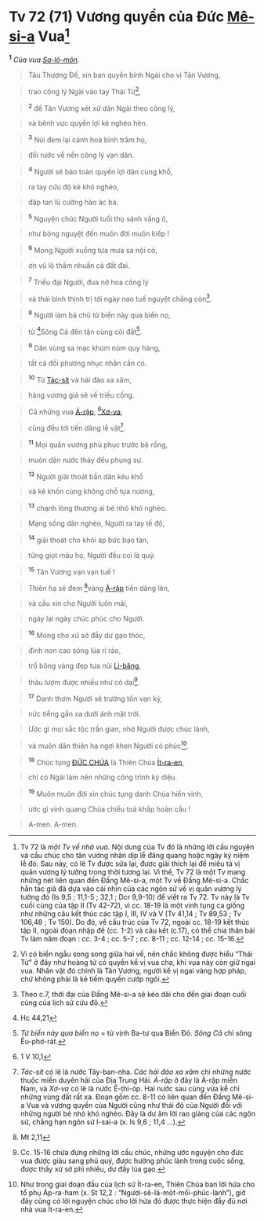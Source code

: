 # Tv 72 (71) Vương quyền của Đức [Mê-si-a]() Vua[^1-01f919d2-b86a-4394-9213-cec2f989d2ed]
<sup><b>1</b></sup> *Của vua [Sa-lô-môn]().*


> Tâu Thượng Đế, xin ban quyền bính Ngài cho vị Tân Vương,
>


> trao công lý Ngài vào tay Thái Tử[^2-01f919d2-b86a-4394-9213-cec2f989d2ed],
>


> <sup><b>2</b></sup> để Tân Vương xét xử dân Ngài theo công lý,
>


> và bênh vực quyền lợi kẻ nghèo hèn.
>


> <sup><b>3</b></sup> Núi đem lại cảnh hoà bình trăm họ,
>


> đồi rước về nền công lý vạn dân.
>


> <sup><b>4</b></sup> Người sẽ bảo toàn quyền lợi dân cùng khổ,
>


> ra tay cứu độ kẻ khó nghèo,
>


> đập tan lũ cường hào ác bá.
>


> <sup><b>5</b></sup> Nguyện chúc Người tuổi thọ sánh vầng ô,
>


> như bóng nguyệt đến muôn đời muôn kiếp !
>


> <sup><b>6</b></sup> Mong Người xuống tựa mưa sa nội cỏ,
>


> ơn vũ lộ thấm nhuần cả đất đai.
>


> <sup><b>7</b></sup> Triều đại Người, đua nở hoa công lý
>


> và thái bình thịnh trị tới ngày nao tuế nguyệt chẳng còn[^3-01f919d2-b86a-4394-9213-cec2f989d2ed].
>


> <sup><b>8</b></sup> Người làm bá chủ từ biển này qua biển nọ,
>


> từ [^1@-01f919d2-b86a-4394-9213-cec2f989d2ed]Sông Cả đến tận cùng cõi đất[^4-01f919d2-b86a-4394-9213-cec2f989d2ed].
>


> <sup><b>9</b></sup> Dân vùng sa mạc khúm núm quy hàng,
>


> tất cả đối phương nhục nhằn cắn cỏ.
>


> <sup><b>10</b></sup> Từ [Tác-sít]() và hải đảo xa xăm,
>


> hàng vương giả sẽ về triều cống.
>


> Cả những vua [Ả-rập](), [^2@-01f919d2-b86a-4394-9213-cec2f989d2ed][Xơ-va](),
>


> cũng đều tới tiến dâng lễ vật[^5-01f919d2-b86a-4394-9213-cec2f989d2ed].
>


> <sup><b>11</b></sup> Mọi quân vương phủ phục trước bệ rồng,
>


> muôn dân nước thảy đều phụng sự.
>


> <sup><b>12</b></sup> Người giải thoát bần dân kêu khổ
>


> và kẻ khốn cùng không chỗ tựa nương,
>


> <sup><b>13</b></sup> chạnh lòng thương ai bé nhỏ khó nghèo.
>


> Mạng sống dân nghèo, Người ra tay tế độ,
>


> <sup><b>14</b></sup> giải thoát cho khỏi áp bức bạo tàn,
>


> từng giọt máu họ, Người đều coi là quý.
>


> <sup><b>15</b></sup> Tân Vương vạn vạn tuế !
>


> Thiên hạ sẽ đem [^3@-01f919d2-b86a-4394-9213-cec2f989d2ed]vàng [Ả-rập]() tiến dâng lên,
>


> và cầu xin cho Người luôn mãi,
>


> ngày lại ngày chúc phúc cho Người.
>


> <sup><b>16</b></sup> Mong cho xứ sở đầy dư gạo thóc,
>


> đỉnh non cao sóng lúa rì rào,
>


> trổ bông vàng đẹp tựa núi [Li-băng](),
>


> thâu lượm được nhiều như cỏ dại[^6-01f919d2-b86a-4394-9213-cec2f989d2ed].
>


> <sup><b>17</b></sup> Danh thơm Người sẽ trường tồn vạn kỷ,
>


> nức tiếng gần xa dưới ánh mặt trời.
>


> Ước gì mọi sắc tộc trần gian, nhờ Người được chúc lành,
>


> và muôn dân thiên hạ ngợi khen Người có phúc[^7-01f919d2-b86a-4394-9213-cec2f989d2ed].
>


> <sup><b>18</b></sup> Chúc tụng [ĐỨC CHÚA]() là Thiên Chúa [Ít-ra-en](),
>


> chỉ có Ngài làm nên những công trình kỳ diệu.
>


> <sup><b>19</b></sup> Muôn muôn đời xin chúc tụng danh Chúa hiển vinh,
>


> ước gì vinh quang Chúa chiếu toả khắp hoàn cầu !
>


> A-men. A-men.
>

[^1-01f919d2-b86a-4394-9213-cec2f989d2ed]: Tv 72 là *một Tv về nhà vua*. Nội dung của Tv đó là những lời cầu nguyện và cầu chúc cho tân vương nhân dịp lễ đăng quang hoặc ngày kỷ niệm lễ đó. Sau này, có lẽ Tv được sửa lại, được giải thích lại để miêu tả vị quân vương lý tưởng trong thời tương lai. Vì thế, Tv 72 là một Tv mang những nét liên quan đến Đấng Mê-si-a, một Tv về Đấng Mê-si-a. Chắc hẳn tác giả đã dựa vào cái nhìn của các ngôn sứ về vị quân vương lý tưởng đó (Is 9,5 ; 11,1-5 ; 32,1 ; Dcr 9,9-10) để viết ra Tv 72. Tv này là Tv cuối cùng của tập II (Tv 42-72), vì cc. 18-19 là một vinh tụng ca giống như những câu kết thúc các tập I, III, IV và V (Tv 41,14 ; Tv 89,53 ; Tv 106,48 ; Tv 150). Do đó, về cấu trúc của Tv 72, ngoài cc. 18-19 kết thúc tập II, ngoài đoạn nhập đề (cc. 1-2) và câu kết (c.17), có thể chia thân bài Tv làm năm đoạn : cc. 3-4 ; cc. 5-7 ; cc. 8-11 ; cc. 12-14 ; cc. 15-16.
[^2-01f919d2-b86a-4394-9213-cec2f989d2ed]: Vì có biền ngẫu song song giữa hai vế, nên chắc không được hiểu “Thái Tử” ở đây như hoàng tử có quyền kế vị vua cha, khi vua này còn giữ ngai vua. Nhân vật đó chính là Tân Vương, người kế vị ngai vàng hợp pháp, chứ không phải là kẻ tiếm quyền cướp ngôi.
[^3-01f919d2-b86a-4394-9213-cec2f989d2ed]: Theo c.7, thời đại của Đấng Mê-si-a sẽ kéo dài cho đến giai đoạn cuối cùng của lịch sử cứu độ.
[^4-01f919d2-b86a-4394-9213-cec2f989d2ed]: *Từ biển này qua biển nọ* = từ vịnh Ba-tư qua Biển Đỏ. *Sông Cả* chỉ sông Êu-phơ-rát.
[^5-01f919d2-b86a-4394-9213-cec2f989d2ed]: *Tác-sít* có lẽ là nước Tây-ban-nha. *Các hải đảo xa xăm* chỉ những nước thuộc miền duyên hải của Địa Trung Hải. *Ả-rập* ở đây là Ả-rập miền Nam, và *Xơ-va* có lẽ là nước Ê-thi-óp. Hai nước sau cùng vừa kể chỉ những vùng đất rất xa. Đoạn gồm cc. 8-11 có liên quan đến Đấng Mê-si-a Vua và vương quyền của Người cũng như thái độ của Người đối với những người bé nhỏ khó nghèo. Đây là dư âm lời rao giảng của các ngôn sứ, chẳng hạn ngôn sứ I-sai-a (x. Is 9,6 ; 11,4 ...).
[^6-01f919d2-b86a-4394-9213-cec2f989d2ed]: Cc. 15-16 chứa đựng những lời cầu chúc, những ước nguyện cho đức vua được giàu sang phú quý, được hưởng phúc lành trong cuộc sống, được thấy xứ sở phì nhiêu, dư đầy lúa gạo.
[^7-01f919d2-b86a-4394-9213-cec2f989d2ed]: Như trong giai đoạn đầu của lịch sử Ít-ra-en, Thiên Chúa ban lời hứa cho tổ phụ Áp-ra-ham (x. St 12,2 : “Ngươi-sẽ-là-một-mối-phúc-lành”), giờ đây cũng có lời nguyện chúc cho lời hứa đó được thực hiện đầy đủ nơi nhà vua Ít-ra-en.
[^1@-01f919d2-b86a-4394-9213-cec2f989d2ed]: Hc 44,21
[^2@-01f919d2-b86a-4394-9213-cec2f989d2ed]: 1 V 10,1
[^3@-01f919d2-b86a-4394-9213-cec2f989d2ed]: Mt 2,11